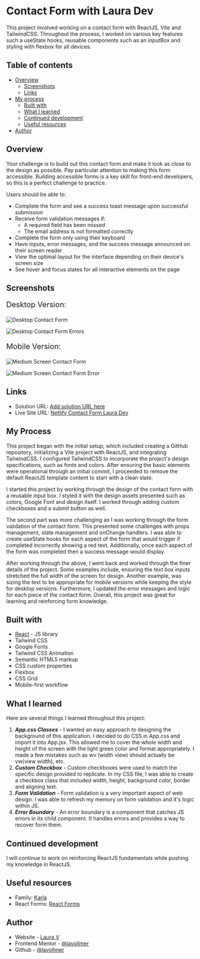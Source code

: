 # Contact Form with Laura Dev

This project involved working on a contact form with ReactJS, Vite and TailwindCSS. Throughout the process, I worked on various key features such a useState hooks, reusable components such as an inputBox and styling with flexbox for all devices.

## Table of contents

- [Overview](#overview)
  - [Screenshots](#screenshots)
  - [Links](#links)
- [My process](#my-process)
  - [Built with](#built-with)
  - [What I learned](#what-i-learned)
  - [Continued development](#continued-development)
  - [Useful resources](#useful-resources)
- [Author](#author)

## Overview

Your challenge is to build out this contact form and make it look as close to the design as possible. Pay particular attention to making this form accessible. Building accessible forms is a key skill for front-end developers, so this is a perfect challenge to practice.

Users should be able to:

- Complete the form and see a success toast message upon successful submission
- Receive form validation messages if:
  - A required field has been missed
  - The email address is not formatted correctly
- Complete the form only using their keyboard
- Have inputs, error messages, and the success message announced on their screen reader
- View the optimal layout for the interface depending on their device's screen size
- See hover and focus states for all interactive elements on the page

## Screenshots

<p style="font-size:20px;">Desktop Version:</p>

![Desktop Contact Form](./src/assets/desktop.png)

![Desktop Contact Form Errors](./src/assets/desktopError.png)

<p style="font-size:20px;">Mobile Version:</p>

![Medium Screen Contact Form](./src/assets/mediumScreens.png)

![Medium Screen Contact Form Error](./src/assets/mediumScreensError.png)


## Links

- Solution URL: [Add solution URL here](https://your-solution-url.com)
- Live Site URL: [Netlify Contact Form Laura Dev](https://contact-form-lauradev.netlify.app/)

## My Process

This project began with the initial setup, which included creating a GitHub repository, initializing a Vite project with ReactJS, and integrating TailwindCSS. I configured TailwindCSS to incorporate the project's design specifications, such as fonts and colors. After ensuring the basic elements were operational through an initial commit, I proceeded to remove the default ReactJS template content to start with a clean slate.

I started this project by working through the design of the contact form with a reusable input box. I styled it with the design assets presented such as colors, Google Font and design itself. I worked through adding custom checkboxes and a submit button as well.

The second part was more challenging as I was working through the form validation of the contact form. This presented some challenges with props management, state management and onChange handlers. I was able to create useState hooks for each aspect of the form that would trigger if completed incorrectly showing a red text. Additionally, once each aspect of the form was completed then a success message would display.

After working through the above, I went back and worked through the finer details of the project. Some examples include, ensuring the text box inputs stretched the full width of the screen for design. Another example, was sizing the text to be appropriate for mobile versions while keeping the style for desktop versions. Furthermore, I updated the error messages and logic for each piece of the contact form. Overall, this project was great for learning and reinforcing form knowledge.


## Built with

- [React](https://reactjs.org/) - JS library
- Tailwind CSS
- Google Fonts
- Tailwind CSS Animation
- Semantic HTML5 markup
- CSS custom properties
- Flexbox
- CSS Grid
- Mobile-first workflow

## What I learned

Here are several things I learned throughout this project:

1. **_App.css Classes_** - I wanted an easy approach to designing the background of this application. I decided to do CSS in App.css and import it into App.jsx. This allowed me to cover the whole width and height of the screen with the light green color and format appropriately. I made a few mistakes such as wv (width view) should actually be vw(view width), etc.
2. **_Custom Checkbox_** - Custom checkboxes were used to match the specific design provided to replicate. In my CSS file, I was able to create a checkbox class that included width, height, background color, border and aligning text.
3. **_Form Validation_** - Form validation is a very important aspect of web design. I was able to refresh my memory on form validation and it's logic within JS.
4. **_Error Boundary_** - An error boundary is a component that catches JS errors in its child component. It handles errors and provides a way to recover form them.

## Continued development

I will continue to work on reinforcing ReactJS fundamentals while pushing my knowledge in ReactJS.

## Useful resources

- Family: [Karla](https://fonts.google.com/specimen/Karla)
- React Forms: [React Forms](https://react.dev/reference/react-dom/components/form)

## Author

- Website - [Laura V](www.lauradeveloper.com)
- Frontend Mentor - [@lavollmer](https://www.frontendmentor.io/profile/lavollmer)
- Github - [@lavollmer](https://github.com/lavollmer)
